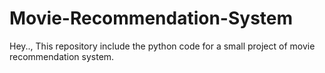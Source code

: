 # Movie-Recommendation-System
Hey..,  This repository include the python code  for a small project of movie recommendation system.
